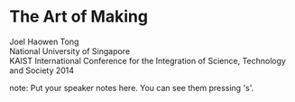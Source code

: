 # The Art of Making

<p class="intro-contact">
<span class="catchline-reason name">Joel Haowen Tong</span><br>
<span class="catchline-reason school">National University of Singapore</span><br>
<span class="catchline-reason conference">KAIST International Conference for the Integration of Science, Technology and Society 2014</span><br>
</p>

note:
    Put your speaker notes here.
    You can see them pressing 's'.
